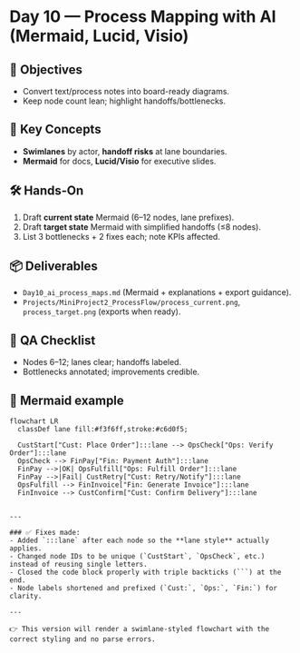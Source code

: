 # Day 10 — Process Mapping with AI (Mermaid, Lucid, Visio)

## 🎯 Objectives
- Convert text/process notes into board-ready diagrams.
- Keep node count lean; highlight handoffs/bottlenecks.

## 🧠 Key Concepts
- **Swimlanes** by actor, **handoff risks** at lane boundaries.
- **Mermaid** for docs, **Lucid/Visio** for executive slides.

## 🛠 Hands-On
1) Draft **current state** Mermaid (6–12 nodes, lane prefixes).  
2) Draft **target state** Mermaid with simplified handoffs (≤8 nodes).  
3) List 3 bottlenecks + 2 fixes each; note KPIs affected.

## 📦 Deliverables
- `Day10_ai_process_maps.md` (Mermaid + explanations + export guidance).
- `Projects/MiniProject2_ProcessFlow/process_current.png`, `process_target.png` (exports when ready).

## 🧪 QA Checklist
- Nodes 6–12; lanes clear; handoffs labeled.
- Bottlenecks annotated; improvements credible.

## 📎 Mermaid example
```mermaid
flowchart LR
  classDef lane fill:#f3f6ff,stroke:#c6d0f5;

  CustStart["Cust: Place Order"]:::lane --> OpsCheck["Ops: Verify Order"]:::lane
  OpsCheck --> FinPay["Fin: Payment Auth"]:::lane
  FinPay -->|OK| OpsFulfill["Ops: Fulfill Order"]:::lane
  FinPay -->|Fail| CustRetry["Cust: Retry/Notify"]:::lane
  OpsFulfill --> FinInvoice["Fin: Generate Invoice"]:::lane
  FinInvoice --> CustConfirm["Cust: Confirm Delivery"]:::lane
````

````

---

### ✅ Fixes made:
- Added `:::lane` after each node so the **lane style** actually applies.  
- Changed node IDs to be unique (`CustStart`, `OpsCheck`, etc.) instead of reusing single letters.  
- Closed the code block properly with triple backticks (```) at the end.  
- Node labels shortened and prefixed (`Cust:`, `Ops:`, `Fin:`) for clarity.  

---

👉 This version will render a swimlane-styled flowchart with the correct styling and no parse errors.  
